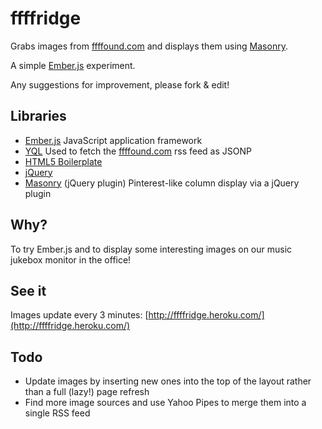 # ffffridge

Grabs images from [ffffound.com](http://ffffound.com) and displays them using [Masonry](http://masonry.desandro.com/).

A simple [Ember.js](http://emberjs.com/) experiment.

Any suggestions for improvement, please fork & edit!

## Libraries

* [Ember.js](http://emberjs.com/) JavaScript application framework
* [YQL](http://developer.yahoo.com/yql/) Used to fetch the [ffffound.com](http://ffffound.com) rss feed as JSONP
* [HTML5 Boilerplate](http://html5boilerplate.com/)
* [jQuery](http://jquery.com/)
* [Masonry](masonry.desandro.com) (jQuery plugin) Pinterest-like column display via a jQuery plugin

## Why?

To try Ember.js and to display some interesting images on our music jukebox monitor in the office!

## See it

Images update every 3 minutes: [http://ffffridge.heroku.com/](http://ffffridge.heroku.com/)

## Todo

* Update images by inserting new ones into the top of the layout rather than a full (lazy!) page refresh
* Find more image sources and use Yahoo Pipes to merge them into a single RSS feed

